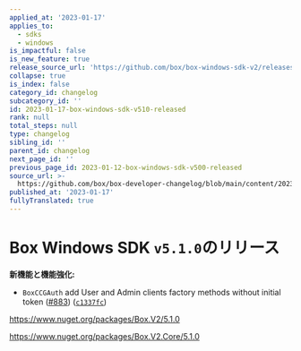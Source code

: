 ```yaml
---
applied_at: '2023-01-17'
applies_to:
  - sdks
  - windows
is_impactful: false
is_new_feature: true
release_source_url: 'https://github.com/box/box-windows-sdk-v2/releases/tag/v5.1.0'
collapse: true
is_index: false
category_id: changelog
subcategory_id: ''
id: 2023-01-17-box-windows-sdk-v510-released
rank: null
total_steps: null
type: changelog
sibling_id: ''
parent_id: changelog
next_page_id: ''
previous_page_id: 2023-01-12-box-windows-sdk-v500-released
source_url: >-
  https://github.com/box/box-developer-changelog/blob/main/content/2023/01-17-box-windows-sdk-v510-released.md
published_at: '2023-01-17'
fullyTranslated: true
---
```

# Box Windows SDK `v5.1.0`のリリース

**新機能と機能強化:**

* `BoxCCGAuth` add User and Admin clients factory methods without initial token ([#883][1]) ([`c1337fc`][2])

<https://www.nuget.org/packages/Box.V2/5.1.0>

<https://www.nuget.org/packages/Box.V2.Core/5.1.0>

[1]: https://github.com/box/box-windows-sdk-v2/issues/883

[2]: https://github.com/box/box-windows-sdk-v2/commit/c1337fc9d765bf7d4bc1757ea832bec92a602f76
